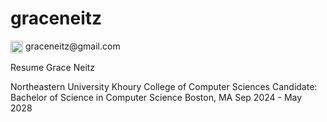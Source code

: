 # graceneitz

<p>
  <img 
    src="https://imgur.com/qg44Pee"
    width="20" 
    style="vertical-align: middle; margin: 0; padding: 0; border: none; outline: none;" />
    graceneitz@gmail.com
</p>

Resume
Grace Neitz

Northeastern University Khoury College of Computer Sciences
Candidate: Bachelor of Science in Computer Science 
Boston, MA Sep 2024 - May 2028
